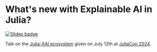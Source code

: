 # What's new with Explainable AI in Julia?

[![Slides badge](https://img.shields.io/badge/preview-slides-blue)](https://adrianhill.de/JuliaCon2024-ExplainableAI/#/title-slide)

Talk on the [Julia-XAI ecosystem](https://github.com/Julia-XAI) given on July 12th at [JuliaCon 2024](https://juliacon.org/2024/).
